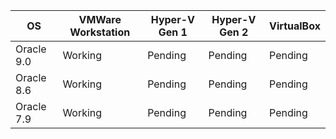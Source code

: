 | OS         | VMWare Workstation | Hyper-V Gen 1 | Hyper-V Gen 2 | VirtualBox |
|------------|--------------------|---------------|---------------|------------|
| Oracle 9.0 | Working            | Pending       | Pending       | Pending    |
| Oracle 8.6 | Working            | Pending       | Pending       | Pending    |
| Oracle 7.9 | Working            | Pending       | Pending       | Pending    |
